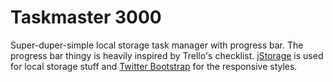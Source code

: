 # Taskmaster 3000
Super-duper-simple local storage task manager with progress bar. The progress bar thingy is heavily inspired by Trello's checklist. [jStorage](http://www.jstorage.info) is used for local storage stuff and [Twitter Bootstrap](http://getbootstrap.com) for the responsive styles.